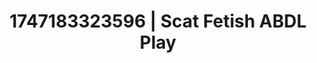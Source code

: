 ---
categories:
- Alt aesthetic girls
- Dirty inner voice
- Sultry voice
- AI sensuality
- Erotic transformation
image: /assets/images/1747183323596.webp
layout: post
seo:
  description: Featured content with artistic ABDL Play, Scat Fetish. HD images available.
  keywords: ABDL Play, Scat Fetish
  og_image: /assets/images/1747183323596.webp
  schema_type: VisualArtwork
tags:
- ABDL Play
- '#1747183323596'
- Scat Fetish
title: 1747183323596 | Scat Fetish ABDL Play
---